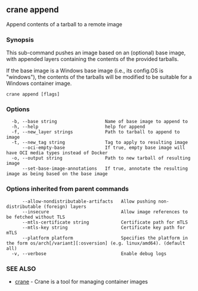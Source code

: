 ## crane append

Append contents of a tarball to a remote image

### Synopsis

This sub-command pushes an image based on an (optional)
base image, with appended layers containing the contents of the
provided tarballs.

If the base image is a Windows base image (i.e., its config.OS is "windows"),
the contents of the tarballs will be modified to be suitable for a Windows
container image.

```
crane append [flags]
```

### Options

```
  -b, --base string                  Name of base image to append to
  -h, --help                         help for append
  -f, --new_layer strings            Path to tarball to append to image
  -t, --new_tag string               Tag to apply to resulting image
      --oci-empty-base               If true, empty base image will have OCI media types instead of Docker
  -o, --output string                Path to new tarball of resulting image
      --set-base-image-annotations   If true, annotate the resulting image as being based on the base image
```

### Options inherited from parent commands

```
      --allow-nondistributable-artifacts   Allow pushing non-distributable (foreign) layers
      --insecure                           Allow image references to be fetched without TLS
      --mtls-certificate string            Certificate path for mTLS
      --mtls-key string                    Certificate key path for mTLS
      --platform platform                  Specifies the platform in the form os/arch[/variant][:osversion] (e.g. linux/amd64). (default all)
  -v, --verbose                            Enable debug logs
```

### SEE ALSO

* [crane](crane.md)	 - Crane is a tool for managing container images

